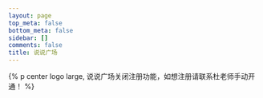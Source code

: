```yaml
---
layout: page
top_meta: false
bottom_meta: false
sidebar: []
comments: false
title: 说说广场
---
```


{% p center logo large, 说说广场关闭注册功能，如想注册请联系杜老师手动开通！ %}

<div id="bbs"></div>
<script type="text/javascript" src="https://jsd.onmicrosoft.cn/npm/marked@4.3.0/marked.min.js"></script>
<script type="text/javascript" src="https://jsd.onmicrosoft.cn/gh/Tokinx/ViewImage/view-image.min.js"></script>
<script type="text/javascript" src="https://jsd.onmicrosoft.cn/gh/Tokinx/Lately/lately.min.js"></script>
<script>
if (typeof Lately === 'undefined') {
  const script = document.createElement('script');
  script.src = 'https://jsd.onmicrosoft.cn/gh/Tokinx/Lately/lately.min.js';
  script.onload = () => {
    Lately.init({ target: '.bbs-date' });
  };
  document.head.appendChild(script);
} else {
  Lately.init({ target: '.bbs-date' });
}
const urls = [
  {home:"https://s.dusays.com/",host:"https://s.dusays.com/",apiV1:'v1/',creatorId:"1",comment:'',imgsrc:"https://cravatar.cn/avatar/28b57baa4e8f13fe4292ccb2de267e30"},
  {home:"https://s.dusays.com/",host:"https://s.dusays.com/",apiV1:'v1/',creatorId:"2",comment:'',imgsrc:"https://cravatar.cn/avatar/0d0462a44b088c433b8191135979efd4"},
  {home:"https://s.dusays.com/",host:"https://s.dusays.com/",apiV1:'v1/',creatorId:"3",comment:'',imgsrc:"https://cravatar.cn/avatar/cf83c746b212c3f222b1c0a41bbf5b86"},
  {home:"https://s.dusays.com/",host:"https://s.dusays.com/",apiV1:'v1/',creatorId:"4",comment:'',imgsrc:"https://cravatar.cn/avatar/099440206041f0b1af6a386f9e8c036a"},
  {home:"https://s.dusays.com/",host:"https://s.dusays.com/",apiV1:'v1/',creatorId:"5",comment:'',imgsrc:"https://cravatar.cn/avatar/5c17cfbf21ae1d45d403b7ead8bf0415"},
  {home:"https://s.dusays.com/",host:"https://s.dusays.com/",apiV1:'v1/',creatorId:"6",comment:'',imgsrc:"https://cravatar.cn/avatar/6e1a1cc742be99a90de39a0096516fac"},
  {home:"https://s.dusays.com/",host:"https://s.dusays.com/",apiV1:'v1/',creatorId:"7",comment:'',imgsrc:"https://cravatar.cn/avatar/e53fa73039fa60c5862480ae2192d215"},
  {home:"https://s.dusays.com/",host:"https://s.dusays.com/",apiV1:'v1/',creatorId:"8",comment:'',imgsrc:"https://bu.dusays.com/2023/10/16/652c15ff151f4.jpg"},
  {home:"https://s.dusays.com/",host:"https://s.dusays.com/",apiV1:'v1/',creatorId:"9",comment:'',imgsrc:"https://cravatar.cn/avatar/c1b204bab687a23c8b6d7c8de11c7c59"},
  {home:"https://s.dusays.com/",host:"https://s.dusays.com/",apiV1:'v1/',creatorId:"10",comment:'',imgsrc:"https://cravatar.cn/avatar/ba2379bacf88f17ea461137906bd127d"},
  {home:"https://s.dusays.com/",host:"https://s.dusays.com/",apiV1:'v1/',creatorId:"11",comment:'',imgsrc:"https://cravatar.cn/avatar/565ada82edc2f01e7cf2bd95b31f19fd"},
  {home:"https://s.dusays.com/",host:"https://s.dusays.com/",apiV1:'v1/',creatorId:"12",comment:'',imgsrc:"https://cravatar.cn/avatar/b633193c913ae39a350311efd950ad83"},
  {home:"https://s.dusays.com/",host:"https://s.dusays.com/",apiV1:'v1/',creatorId:"13",comment:'',imgsrc:"https://cravatar.cn/avatar/3a78942c4ddcda86242f20abdacee082"},
  {home:"https://s.dusays.com/",host:"https://s.dusays.com/",apiV1:'v1/',creatorId:"14",comment:'',imgsrc:"https://bu.dusays.com/2023/10/16/652c1669dc459.jpg"},
  {home:"https://s.dusays.com/",host:"https://s.dusays.com/",apiV1:'v1/',creatorId:"15",comment:'',imgsrc:"https://cravatar.cn/avatar/1be842e0e85b11a35b697506f06e81f5"},
  {home:"https://s.dusays.com/",host:"https://s.dusays.com/",apiV1:'v1/',creatorId:"16",comment:'',imgsrc:"https://cravatar.cn/avatar/03ce846eef46a1b21c1bc5a4f03c2de1"},
  {home:"https://s.dusays.com/",host:"https://s.dusays.com/",apiV1:'v1/',creatorId:"17",comment:'',imgsrc:"https://cravatar.cn/avatar/49ef34286a337f7f152c5e61013c0e69"},
  {home:"https://s.dusays.com/",host:"https://s.dusays.com/",apiV1:'v1/',creatorId:"18",comment:'',imgsrc:"https://cravatar.cn/avatar/23db27f22d754c4fed9e1cb60a794d81"},
  {home:"https://s.dusays.com/",host:"https://s.dusays.com/",apiV1:'v1/',creatorId:"19",comment:'',imgsrc:"https://bu.dusays.com/2023/10/16/652c1604011a3.jpg"},
  {home:"https://s.dusays.com/",host:"https://s.dusays.com/",apiV1:'v1/',creatorId:"20",comment:'',imgsrc:"https://cravatar.cn/avatar/d5165cf04fe36d73bc24567a2332f9db"},
  {home:"https://s.dusays.com/",host:"https://s.dusays.com/",apiV1:'v1/',creatorId:"21",comment:'',imgsrc:"https://bu.dusays.com/2023/10/16/652c16546df85.jpg"},
  {home:"https://s.dusays.com/",host:"https://s.dusays.com/",apiV1:'v1/',creatorId:"22",comment:'',imgsrc:"https://bu.dusays.com/2023/10/16/652c1600cad29.jpg"},
  {home:"https://s.dusays.com/",host:"https://s.dusays.com/",apiV1:'v1/',creatorId:"23",comment:'',imgsrc:"https://cravatar.cn/avatar/04bfc914bd50b42eb507bf66aad0cc31"},
  {home:"https://s.dusays.com/",host:"https://s.dusays.com/",apiV1:'v1/',creatorId:"24",comment:'',imgsrc:"https://cravatar.cn/avatar/e011329178b200bcb5d94f0d0ff7544a"},
  {home:"https://s.dusays.com/",host:"https://s.dusays.com/",apiV1:'v1/',creatorId:"25",comment:'',imgsrc:"https://cravatar.cn/avatar/c1b204bab687a23c8b6d7c8de11c7c59"},
  {home:"https://s.dusays.com/",host:"https://s.dusays.com/",apiV1:'v1/',creatorId:"26",comment:'',imgsrc:"https://bu.dusays.com/2023/10/16/652c16011c3cd.jpg"},
  {home:"https://s.dusays.com/",host:"https://s.dusays.com/",apiV1:'v1/',creatorId:"27",comment:'',imgsrc:"https://bu.dusays.com/2023/10/16/652c1600b7e2c.jpg"},
  {home:"https://s.dusays.com/",host:"https://s.dusays.com/",apiV1:'v1/',creatorId:"28",comment:'',imgsrc:"https://bu.dusays.com/2023/10/16/652c1600dcc89.jpg"},
  {home:"https://s.dusays.com/",host:"https://s.dusays.com/",apiV1:'v1/',creatorId:"29",comment:'',imgsrc:"https://cravatar.cn/avatar/c21871045e26ba29b5f8263bcc5921cb"},
  {home:"https://s.dusays.com/",host:"https://s.dusays.com/",apiV1:'v1/',creatorId:"30",comment:'',imgsrc:"https://bu.dusays.com/2023/08/24/64e6bde872c56.jpg"},
  {home:"https://s.dusays.com/",host:"https://s.dusays.com/",apiV1:'v1/',creatorId:"31",comment:'',imgsrc:"https://bu.dusays.com/2023/10/16/652c16043faa4.jpg"},
  {home:"https://s.dusays.com/",host:"https://s.dusays.com/",apiV1:'v1/',creatorId:"32",comment:'',imgsrc:"https://bu.dusays.com/2023/10/16/652c160164a1a.jpg"},
  {home:"https://s.dusays.com/",host:"https://s.dusays.com/",apiV1:'v1/',creatorId:"33",comment:'',imgsrc:"https://bu.dusays.com/2023/10/16/652c160143d21.jpg"},
  {home:"https://s.dusays.com/",host:"https://s.dusays.com/",apiV1:'v1/',creatorId:"34",comment:'',imgsrc:"https://bu.dusays.com/2023/10/16/652c16018d320.jpg"},
  {home:"https://s.dusays.com/",host:"https://s.dusays.com/",apiV1:'v1/',creatorId:"35",comment:'',imgsrc:"https://bu.dusays.com/2023/10/16/652c1662c12a3.jpg"},
  {home:"https://s.dusays.com/",host:"https://s.dusays.com/",apiV1:'v1/',creatorId:"36",comment:'',imgsrc:"https://bu.dusays.com/2023/10/16/652c1602e26d8.jpg"},
  {home:"https://s.dusays.com/",host:"https://s.dusays.com/",apiV1:'v1/',creatorId:"37",comment:'',imgsrc:"https://bu.dusays.com/2023/10/16/652c16022adc1.jpg"},
  {home:"https://s.dusays.com/",host:"https://s.dusays.com/",apiV1:'v1/',creatorId:"38",comment:'',imgsrc:"https://bu.dusays.com/2023/10/16/652c16028f970.jpg"},
  {home:"https://s.dusays.com/",host:"https://s.dusays.com/",apiV1:'v1/',creatorId:"39",comment:'',imgsrc:"https://bu.dusays.com/2023/10/16/652c1602c02c2.jpg"},
  {home:"https://s.dusays.com/",host:"https://s.dusays.com/",apiV1:'v1/',creatorId:"40",comment:'',imgsrc:"https://bu.dusays.com/2023/10/16/652c1602efa2d.jpg"},
  {home:"https://s.dusays.com/",host:"https://s.dusays.com/",apiV1:'v1/',creatorId:"41",comment:'',imgsrc:"https://bu.dusays.com/2023/10/16/652c165c217dd.jpg"},
  {home:"https://s.dusays.com/",host:"https://s.dusays.com/",apiV1:'v1/',creatorId:"42",comment:'',imgsrc:"https://bu.dusays.com/2023/10/16/652c160245e52.jpg"},
  {home:"https://s.dusays.com/",host:"https://s.dusays.com/",apiV1:'v1/',creatorId:"43",comment:'',imgsrc:"https://bu.dusays.com/2023/10/16/652c16667e82c.jpg"},
  {home:"https://s.dusays.com/",host:"https://s.dusays.com/",apiV1:'v1/',creatorId:"44",comment:'',imgsrc:"https://bu.dusays.com/2023/10/16/652c160279d0a.jpg"},
  {home:"https://s.dusays.com/",host:"https://s.dusays.com/",apiV1:'v1/',creatorId:"45",comment:'',imgsrc:"https://bu.dusays.com/2023/10/16/652c16586c0d0.jpg"},
  {home:"https://s.dusays.com/",host:"https://s.dusays.com/",apiV1:'v1/',creatorId:"46",comment:'',imgsrc:"https://bu.dusays.com/2023/10/16/652c160337887.jpg"},
  {home:"https://s.dusays.com/",host:"https://s.dusays.com/",apiV1:'v1/',creatorId:"47",comment:'',imgsrc:"https://bu.dusays.com/2023/10/16/652c16037e4c2.jpg"},
  {home:"https://s.dusays.com/",host:"https://s.dusays.com/",apiV1:'v1/',creatorId:"48",comment:'',imgsrc:"https://bu.dusays.com/2023/10/16/652c160353f88.jpg"},
  {home:"https://s.dusays.com/",host:"https://s.dusays.com/",apiV1:'v1/',creatorId:"49",comment:'',imgsrc:"https://bu.dusays.com/2023/10/16/652c16687fa25.jpg"},
  {home:"https://s.dusays.com/",host:"https://s.dusays.com/",apiV1:'v1/',creatorId:"50",comment:'',imgsrc:"https://bu.dusays.com/2023/10/16/652c1601a8003.jpg"},
  {home:"https://s.dusays.com/",host:"https://s.dusays.com/",apiV1:'v1/',creatorId:"51",comment:'',imgsrc:"https://bu.dusays.com/2023/10/16/652c1601daa01.jpg"},
  {home:"https://s.dusays.com/",host:"https://s.dusays.com/",apiV1:'v1/',creatorId:"52",comment:'',imgsrc:"https://bu.dusays.com/2023/10/16/652c1601f3372.jpg"},
  {home:"https://s.dusays.com/",host:"https://s.dusays.com/",apiV1:'v1/',creatorId:"53",comment:'',imgsrc:"https://bu.dusays.com/2023/10/16/652c1642c983d.jpg"},
  {home:"https://s.dusays.com/",host:"https://s.dusays.com/",apiV1:'v1/',creatorId:"54",comment:'',imgsrc:"https://bu.dusays.com/2023/10/16/652c15ff281ef.jpg"},
  {home:"https://s.dusays.com/",host:"https://s.dusays.com/",apiV1:'v1/',creatorId:"55",comment:'',imgsrc:"https://bu.dusays.com/2023/10/16/652c15ff2e0ab.jpg"},
  {home:"https://s.dusays.com/",host:"https://s.dusays.com/",apiV1:'v1/',creatorId:"56",comment:'',imgsrc:"https://bu.dusays.com/2023/10/16/652c15ff1c61f.jpg"},
  {home:"https://s.dusays.com/",host:"https://s.dusays.com/",apiV1:'v1/',creatorId:"57",comment:'',imgsrc:"https://bu.dusays.com/2023/10/16/652c15ff161da.jpg"},
  {home:"https://s.dusays.com/",host:"https://s.dusays.com/",apiV1:'v1/',creatorId:"58",comment:'',imgsrc:"https://bu.dusays.com/2023/10/16/652c15ff30324.jpg"},
  {home:"https://s.dusays.com/",host:"https://s.dusays.com/",apiV1:'v1/',creatorId:"59",comment:'',imgsrc:"https://bu.dusays.com/2023/10/16/652c16009d689.jpg"},
  {home:"https://s.dusays.com/",host:"https://s.dusays.com/",apiV1:'v1/',creatorId:"60",comment:'',imgsrc:"https://bu.dusays.com/2023/10/16/652c15ff168e5.jpg"},
  {home:"https://s.dusays.com/",host:"https://s.dusays.com/",apiV1:'v1/',creatorId:"61",comment:'',imgsrc:"https://bu.dusays.com/2023/10/16/652c15ff2124f.jpg"},
  {home:"https://s.dusays.com/",host:"https://s.dusays.com/",apiV1:'v1/',creatorId:"62",comment:'',imgsrc:"https://cravatar.cn/avatar/082dcea6f62ccf45a05244ce34bf4a96"},
  {home:"https://s.dusays.com/",host:"https://s.dusays.com/",apiV1:'v1/',creatorId:"63",comment:'',imgsrc:"https://bu.dusays.com/2023/10/16/652c164fc41fd.jpg"},
  {home:"https://s.dusays.com/",host:"https://s.dusays.com/",apiV1:'v1/',creatorId:"64",comment:'',imgsrc:"https://bu.dusays.com/2023/10/16/652c16007cd4a.jpg"},
  {home:"https://s.dusays.com/",host:"https://s.dusays.com/",apiV1:'v1/',creatorId:"65",comment:'',imgsrc:"https://bu.dusays.com/2023/10/16/652c15fff2827.jpg"},
  {home:"https://s.dusays.com/",host:"https://s.dusays.com/",apiV1:'v1/',creatorId:"66",comment:'',imgsrc:"https://bu.dusays.com/2023/10/16/652c164d9937b.jpg"},
  {home:"https://s.dusays.com/",host:"https://s.dusays.com/",apiV1:'v1/',creatorId:"67",comment:'',imgsrc:"https://bu.dusays.com/2023/10/16/652c15ffde6ba.jpg"},
  {home:"https://s.dusays.com/",host:"https://s.dusays.com/",apiV1:'v1/',creatorId:"68",comment:'',imgsrc:"https://bu.dusays.com/2023/10/16/652c164556154.jpg"},
  {home:"https://s.dusays.com/",host:"https://s.dusays.com/",apiV1:'v1/',creatorId:"69",comment:'',imgsrc:"https://bu.dusays.com/2023/08/24/64e6bde55bc44.jpg"},
  {home:"https://s.dusays.com/",host:"https://s.dusays.com/",apiV1:'v1/',creatorId:"70",comment:'',imgsrc:"https://bu.dusays.com/2023/10/16/652c15ffdceb8.jpg"}
]
var bbDom = document.querySelector('#bbs');
var load = '<div id="load" onclick="nextFetch()" ><button class="load-btn button-load">加载更多</button></div>'
var loading = '<div class="loader"><svg class="circular" viewBox="25 25 50 50"><circle class="path" cx="50" cy="50" r="20" fill="none" stroke-width="2" stroke-miterlimit="10"/></svg></div>'
var bbsDatas = [],bbsData = {},nextDatas = [],nextData = {},limit = 2
var page = 1,offset = 0,nextLength = 0,nextDom='',bbUrlNow = '',imgsrcNow = '',hostNow = '',creIdNow = '',commentNow = '',twiEnvNow='',artEnvNow='',artSiteNow=''
bbDom.innerHTML = loading
allUrls()
function allUrls(){
  var myHtml = ''
  for(var i=0;i < urls.length;i++){
    myHtml += '<div class="bbs-urls bbs-url" onclick="urlsNow(this)" data-hostid="'+urls[i].host+"u/"+urls[i].creatorId+'" data-host="'+urls[i].host+'" data-apiV1="'+urls[i].apiV1+'" data-creatorId="'+urls[i].creatorId+'" data-imgsrc="'+urls[i].imgsrc+'" data-comment="'+urls[i].comment+'" data-home="'+urls[i].home+'" data-twienv="'+urls[i].twiEnv+'" data-artenv="'+urls[i].artEnv+'" data-artsite="'+urls[i].artSite+'" data-index="'+i+'"><img src="'+urls[i].imgsrc+'" alt=""></div>'
  }
  myHtml += '<div class="bbs-urls urls-button" onclick="urlsNow(this)" data-type="random"><svg t="1665928089691" class="icon" viewBox="0 0 1024 1024" version="1.1" xmlns="http://www.w3.org/2000/svg" p-id="2562" width="32" height="32"><path d="M913.2 672l98.8 57.1c5.3 3.1 5.3 10.8 0 13.9l-43.4 25L710.4 924c-2.7 1.5-6-0.4-6-3.5V772c0-2.2-1.8-4-4-4H544c-70.4 0-134.4-28.8-180.8-75.2-11.1-11.1-21.2-23.2-30.1-36.1-6.4-9.2-20-9.1-26.4 0.1C260.5 723.9 183.1 768 96 768h-48c-26.5 0-48-21.5-48-48s21.5-48 48-48h48c42.5 0 82.6-16.7 112.9-47.1 30.4-30.4 47.1-70.5 47.1-112.9s-16.7-82.6-47.1-112.9C178.6 368.7 138.4 352 96 352h-48c-26.5 0-48-21.5-48-48s21.5-48 48-48h48c70.4 0 134.4 28.8 180.8 75.2 11.1 11.1 21.2 23.2 30.1 36.1 6.4 9.2 20 9.1 26.4-0.1 46.3-67 123.6-111.1 210.8-111.1H700.4c2.2 0 4-1.8 4-4V103.4c0-3.1 3.3-5 6-3.5l258.2 156 43.4 25.1c5.3 3.1 5.3 10.8 0 13.9L913.2 352 710.4 476c-2.7 1.5-6-0.4-6-3.5V356c0-2.2-1.8-4-4-4H544c-42.5 0-82.6 16.7-112.9 47.1-30.4 30.4-47.1 70.5-47.1 112.9 0 42.5 16.7 82.6 47.1 112.9C461.4 655.3 501.5 672 544 672H700.4c2.2 0 4-1.8 4-4V551.4c0-3.1 3.3-5 6-3.5L913.2 672z" p-id="2563" fill="#f5f5f5"></path></svg></div>'
  myHtml += '<div class="bbs-urls urls-button"><a href="https://s.dusays.com/"><svg t="1665929410343" class="icon" viewBox="0 0 1024 1024" version="1.1" xmlns="http://www.w3.org/2000/svg" p-id="6308" width="32" height="32"><path d="M906.212134 565.732986 565.732986 565.732986 565.732986 906.212134C565.732986 926.013685 541.666486 959.972 511.97312 959.972 482.297674 959.972 458.213254 926.013685 458.213254 906.212134L458.213254 565.732986 117.734106 565.732986C97.950475 565.732986 63.97424 541.666486 63.97424 511.97312 63.97424 482.279754 97.950475 458.213254 117.734106 458.213254L458.213254 458.213254 458.213254 117.734106C458.213254 97.950475 482.297674 63.97424 511.97312 63.97424 541.666486 63.97424 565.732986 97.950475 565.732986 117.734106L565.732986 458.213254 906.212134 458.213254C925.995765 458.213254 959.972 482.279754 959.972 511.97312 959.972 541.666486 925.995765 565.732986 906.212134 565.732986Z" p-id="6309" fill="#f5f5f5"></path></svg></a></div>'
  myHtml = '<div id="bbs-urls">'+myHtml+'</div>'
  bbDom.insertAdjacentHTML('beforebegin', myHtml);
}
function nextFetch(){
  document.querySelector("button.button-load").textContent= '加载中……';
  updateHTMl(nextDatas)
  if(nextLength < 10){
    document.querySelector("button.button-load").remove()
    return
  }
  getNextList()
};
function urlsNow(e){
  var domUrls = document.querySelectorAll('#bbs-urls .bbs-urls')
  if(e.classList.contains('url-now')){
    domUrls[e.getAttribute("data-index")].classList.remove("url-now")
    fetchBBser()
  }else{
    domUrls.forEach(function(value,index){ domUrls[index].classList.remove("url-now")})
    var btn = document.querySelector('button.button-load')
    if(btn){btn.remove()}
    page = 1,offset = 0
    bbDom.innerHTML = loading
    var type = e.getAttribute("data-type")
    if(type == 'random'){
      var num = Math.round(Math.random() * (urls.length-1))
      hostNow = urls[num].host
      creIdNow = urls[num].creatorId
      imgsrcNow = urls[num].imgsrc
      commentNow = urls[num].comment
      twiEnvNow = urls[num].twiEnv
      artEnvNow = urls[num].artEnv
      artSiteNow = urls[num].artSite
      homeNow = urls[num].home
      apiV1Now = urls[num].apiV1
      domUrls[num].classList.add("url-now")
    }else{
      domUrls[e.getAttribute("data-index")].classList.add("url-now")
      hostNow = e.getAttribute("data-host")
      creIdNow = e.getAttribute("data-creatorId")
      imgsrcNow = e.getAttribute("data-imgsrc")
      commentNow = e.getAttribute("data-comment")
      twiEnvNow = e.getAttribute("data-twienv")
      artEnvNow = e.getAttribute("data-artenv")
      artSiteNow = e.getAttribute("data-artsite")
      homeNow = e.getAttribute("data-home")
      apiV1Now = e.getAttribute("data-apiV1")
    }
    bbUrlNow = hostNow+"api/"+apiV1Now+"memo?creatorId="+creIdNow+"&rowStatus=NORMAL&limit=10"
    fetch(bbUrlNow).then(res => res.json()).then( resdata =>{
      var arrData = resdata || ''
      if(resdata.data){
        arrData = resdata.data
      }
      bbDom.innerHTML = ''
      bbsDatas.length = 0
      for(var j=0;j < arrData.length;j++){
            var resValue = arrData[j]
            bbsData = {
              memoId: resValue.id,
              updatedTs: resValue.updatedTs,
              creatorId:resValue.creatorId,
              creator: resValue.creatorName || resValue.creator.nickname || resValue.creator.name,
              imgsrc: imgsrcNow,
              content: resValue.content,
              resourceList: resValue.resourceList,
              url:hostNow,
              twiEnv:twiEnvNow,
              artEnv:artEnvNow,
              artSite:artSiteNow,
              home:homeNow,
              comment: commentNow
            }
            bbsDatas.push(bbsData)
      }
      updateHTMl(bbsDatas)
      bbDom.insertAdjacentHTML('afterend', load);
      var nowLength = bbsData.length
      if(nowLength < 10){
        document.querySelector("button.button-load").remove()
        return
      }
      page++
      offset = 10*(page-1)
      getNextList()
    });
  }
}
function getNextList(){
  var bbUrl = bbUrlNow+"&offset="+offset;
  fetch(bbUrl).then(res => res.json()).then( resdata =>{
    var arrData = resdata || ''
    if(resdata.data){
      arrData = resdata.data
    }
    nextDom = arrData
    nextLength = nextDom.length
    page++
    offset = 10*(page-1)
    if(nextLength < 1){
      document.querySelector("button.button-load").remove()
      return
    }
    nextDatas.length = 0
    for(var j=0;j < nextDom.length;j++){
      var resValue = nextDom[j]
      nextData = {
        updatedTs: resValue.updatedTs,
        creatorId:resValue.creatorId,
        creator: resValue.creatorName || resValue.creator.nickname || resValue.creator.name,
        imgsrc: imgsrcNow,
        content: resValue.content,
        resourceList: resValue.resourceList,
        url:hostNow,
        twiEnv:twiEnvNow,
        artEnv:artEnvNow,
        artSite:artSiteNow,
        comment:commentNow,
        memoId: resValue.id,
        home:homeNow,
      }
      nextDatas.push(nextData)
    }
  })
}
const withTimeout = (millis, promise) => {
  const timeout = new Promise((resolve, reject) =>
      setTimeout( () => reject(`Timed out after ms.`),millis));
  return Promise.race([
      promise,
      timeout
  ]);
};
const fetchBBser = async () => {
  const results = await Promise.allSettled(urls.map(
    url => withTimeout(2000,
      fetch(url.host+"api/"+url.apiV1+"memo?creatorId="+url.creatorId+"&rowStatus=NORMAL&limit="+limit).then(response => response.json()).then(resdata => {
        var qsLive = ".bbs-urls.bbs-url[data-hostid='"+url.host+"u/"+url.creatorId+"']"
        document.querySelector(qsLive).classList.add("liveon");
        var arrData = resdata || ''
        if(resdata.data){
          arrData = resdata.data
        }
        return arrData
      })
    )
  )).then(results=> {
    bbDom.innerHTML = ''
    for(var i=0;i < results.length;i++){
      var status = results[i].status
      if(status == "fulfilled"){
        var resultsRes = results[i].value
        for(var j=0;j < resultsRes.length;j++){
          var resValue = resultsRes[j]
          var dateNow = new Date()
          var dateDiff = dateNow.getTime() - (resValue.updatedTs * 1000);
          var dayDiff = Math.floor(dateDiff / (24 * 3600 * 1000));
          if(dayDiff < 10 ){
            bbsData = {
              memoId: resValue.id,
              updatedTs: resValue.updatedTs,
              creatorId:resValue.creatorId,
              creator: resValue.creatorName || resValue.creator.nickname || resValue.creator.name,
              imgsrc: urls[i].imgsrc,
              content: resValue.content,
              resourceList: resValue.resourceList,
              home:urls[i].home,
              url:urls[i].host,
              comment:urls[i].comment,
              twiEnv:urls[i].twiEnv || '',
              artEnv:urls[i].artEnv || '',
              artSite:urls[i].artSite || ''
            }
            bbsDatas.push(bbsData)
          }
        }
      }
    }
    bbsDatas.sort(compare("updatedTs"));
    updateHTMl(bbsDatas)
  })
}
fetchBBser()
function compare(p){
  return function(m,n){
      var a = m[p];
      var b = n[p];
      return b - a;
  }
}
function uniqueFunc(arr){
  const res = new Map();
  return arr.filter((item) => !res.has(item.creator) && res.set(item.creator, 1));
}
function updateHTMl(data){
  var result="",resultAll="";
  const TAG_REG = /#([^\s#]+)/;
  const IMG_REG = /\!\[(.*?)\]\((.*?)\)/g;
  BILIBILI_REG = /<a.*?href="https:\/\/www\.bilibili\.com\/video\/((av[\d]{1,10})|(BV([\w]{10})))\/?".*?>.*<\/a>/g;
  NETEASE_MUSIC_REG = /<a.*?href="https:\/\/music\.163\.com\/.*id=([0-9]+)".*?>.*<\/a>/g;
  QQMUSIC_REG = /<a.*?href="https\:\/\/y\.qq\.com\/.*(\/[0-9a-zA-Z]+)(\.html)?".*?>.*?<\/a>/g;
  QQVIDEO_REG = /<a.*?href="https:\/\/v\.qq\.com\/.*\/([a-z|A-Z|0-9]+)\.html".*?>.*<\/a>/g;
  YOUKU_REG = /<a.*?href="https:\/\/v\.youku\.com\/.*\/id_([a-z|A-Z|0-9|==]+)\.html".*?>.*<\/a>/g;
  YOUTUBE_REG = /<a.*?href="https:\/\/www\.youtube\.com\/watch\?v\=([a-z|A-Z|0-9]{11})\".*?>.*<\/a>/g;
  marked.setOptions({
    breaks: true,
    smartypants: false,
    langPrefix: 'language-'
  });
  const renderer = new marked.Renderer();
  const linkRenderer = renderer.link;
  renderer.link = (href, title, text) => {
      const localLink = href.startsWith(`${location.protocol}//${location.hostname}`);
      const html = linkRenderer.call(renderer, href, title, text);
      return localLink ? html : html.replace(/^<a /, `<a target="_blank" rel="noreferrer noopener nofollow" `);
  };
  marked.use({ renderer });
  for(var i=0;i < data.length;i++){
      var memos = data[i].url
      var memoId = data[i].memoId
      var memoUrl = memos + "m/" + memoId
      var comment = data[i].comment
      var twiEnv = data[i].twiEnv
      var artEnv = data[i].artEnv
      var artSite = data[i].artSite
      var bbContREG = data[i].content
        .replace(TAG_REG, "<span class='tag-span'>#$1</span> ")
        .replace(IMG_REG, '')
      bbContREG = marked.parse(bbContREG)
        .replace(BILIBILI_REG, "<div class='video-wrapper'><iframe src='//www.bilibili.com/blackboard/html5mobileplayer.html?bvid=$1&as_wide=1&high_quality=1&danmaku=0' scrolling='no' border='0' frameborder='no' framespacing='0' allowfullscreen='true'></iframe></div>")
        .replace(NETEASE_MUSIC_REG, "<meting-js auto='https://music.163.com/#/song?id=$1'></meting-js>")
        .replace(QQMUSIC_REG, "<meting-js auto='https://y.qq.com/n/yqq/song$1.html'></meting-js>")
        .replace(QQVIDEO_REG, "<div class='video-wrapper'><iframe src='//v.qq.com/iframe/player.html?vid=$1' allowFullScreen='true' frameborder='no'></iframe></div>")
        .replace(YOUKU_REG, "<div class='video-wrapper'><iframe src='https://player.youku.com/embed/$1' frameborder=0 'allowfullscreen'></iframe></div>")
        .replace(YOUTUBE_REG, "<div class='video-wrapper'><iframe src='https://www.youtube.com/embed/$1' title='YouTube video player' frameborder='0' allow='accelerometer; autoplay; clipboard-write; encrypted-media; gyroscope; picture-in-picture' allowfullscreen title='YouTube Video'></iframe></div>")
      var IMG_ARR = data[i].content.match(IMG_REG) || '',IMG_ARR_Grid='';
      if(IMG_ARR){
        var IMG_ARR_Length = IMG_ARR.length,IMG_ARR_Url = '';
        if(IMG_ARR_Length !== 1){var IMG_ARR_Grid = " grid grid-"+IMG_ARR_Length}
        IMG_ARR.forEach(item => {
            let imgSrc = item.replace(/!\[.*?\]\((.*?)\)/g,'$1')
            IMG_ARR_Url += '<figure class="gallery-thumbnail"><img class="img thumbnail-image" loading="lazy" decoding="async" src="'+imgSrc+'"/></figure>'
        });
        bbContREG += '<div class="resimg'+IMG_ARR_Grid+'">'+IMG_ARR_Url+'</div>';
      }
      var tagArr = data[i].content.match(TAG_REG);
      var bbContTag = '';
      if (tagArr) {
          bbContTag = String(tagArr[0]).replace(/[#]/g, '');
      } else {
          bbContTag = '动态';
      };
      if(data[i].resourceList && data[i].resourceList.length > 0){
        var resourceList = data[i].resourceList;
        var imgUrl='',resUrl='',resImgLength = 0;
        for(var j=0;j < resourceList.length;j++){
          var restype = resourceList[j].type.slice(0,5);
          var resexlink = resourceList[j].externalLink
          var resLink = '',fileId=''
          if(resexlink){
            resLink = resexlink
          }else{
            fileId = resourceList[j].publicId || resourceList[j].filename
            resLink = memos+'o/r/'+resourceList[j].id+'/'+fileId
          }
          if(restype == 'image'){
            imgUrl += '<figure class="gallery-thumbnail"><img class="img thumbnail-image" src="'+resLink+'"/></figure>'
            resImgLength = resImgLength + 1 
          }
          if(restype !== 'image'){
            resUrl += '<a target="_blank" rel="noreferrer" href="'+resLink+'">'+resourceList[j].filename+'</a>'
          }
        }
        if(imgUrl){
          var resImgGrid = ""
          if(resImgLength !== 1){var resImgGrid = " grid grid-"+resImgLength}
          bbContREG += '<div class="resimg'+resImgGrid+'">'+imgUrl+'</div>'
        }
        if(resUrl){
          bbContREG += '<div class="resour">'+resUrl+'</div>'
        }
      }
      var EnvNow = ''
      if(twiEnv && twiEnv != "undefined"){
        EnvNow = twiEnv.replace(/https\:\/\/.*\.(.*)\..*/,'$1')
      }
      if(artEnv && artEnv != "undefined"){
        EnvNow = artEnv.replace(/https\:\/\/.*\.(.*)\..*/,'$1')
      }
      result += '<li class="'+EnvNow+'memo-'+memoId+'"><div class="bbs-avatar"><a href="'+data[i].home+'" target="_blank" rel="noopener noreferrer"><img src="'+data[i].imgsrc+'" alt=""></a><a href="'+memoUrl+'" target="_blank" rel="noopener noreferrer" class="bbs-creator">'+data[i].creator+'</a><span class="bbs-dot">·</span><span class="bbs-date">'+new Date(data[i].updatedTs * 1000).toLocaleString()+'</span>'
      var comSVG = '<span class="bbs-coment-svg"><svg class="icon" viewBox="0 0 1024 1024" xmlns="http://www.w3.org/2000/svg" width="20" height="24"><path d="M816 808H672c-4.8 0-8 1.6-11.2 4.8l-80 80c-36.8 36.8-97.6 36.8-136 0l-80-80c-3.2-3.2-6.4-4.8-11.2-4.8h-144c-70.4 0-128-57.6-128-128V232c0-70.4 57.6-128 128-128h608c70.4 0 128 57.6 128 128v448C944 750.4 886.4 808 816 808zm0-64c35.2 0 64-28.8 64-64V232c0-35.2-28.8-64-64-64H208c-35.2 0-64 28.8-64 64v448c0 35.2 28.8 64 64 64h144c20.8 0 41.6 8 56 24l80 80c12.8 12.8 32 12.8 44.8 0l80-80c14.4-14.4 35.2-24 56-24H816zM320 408c27.2 0 48 20.8 48 48v32c0 27.2-20.8 48-48 48s-48-20.8-48-48v-32c0-27.2 20.8-48 48-48zm192 0c27.2 0 48 20.8 48 48v32c0 27.2-20.8 48-48 48s-48-20.8-48-48v-32c0-27.2 20.8-48 48-48zm192 0c27.2 0 48 20.8 48 48v32c0 27.2-20.8 48-48 48s-48-20.8-48-48v-32c0-27.2 20.8-48 48-48z" /></svg></span>'
      var outSVG = '<span class="bbs-coment-svg"><svg class="icon" viewBox="0 0 1024 1024" xmlns="http://www.w3.org/2000/svg" width="20" height="20"><path d="M864 640a32 32 0 0 1 64 0v224.096A63.936 63.936 0 0 1 864.096 928H159.904A63.936 63.936 0 0 1 96 864.096V159.904C96 124.608 124.64 96 159.904 96H384a32 32 0 0 1 0 64H192.064A31.904 31.904 0 0 0 160 192.064v639.872A31.904 31.904 0 0 0 192.064 864h639.872A31.904 31.904 0 0 0 864 831.936V640zm-485.184 52.48a31.84 31.84 0 0 1-45.12-.128 31.808 31.808 0 0 1-.128-45.12L815.04 166.048l-176.128.736a31.392 31.392 0 0 1-31.584-31.744 32.32 32.32 0 0 1 31.84-32l255.232-1.056a31.36 31.36 0 0 1 31.584 31.584L924.928 388.8a32.32 32.32 0 0 1-32 31.84 31.392 31.392 0 0 1-31.712-31.584l.736-179.392L378.816 692.48z"/></svg></span>'
      if(comment == '1'){
        if(twiEnv && twiEnv != 'undefined'){
          result += '<a data-id="'+memoId+'" data-twienv="'+twiEnv+'" data-path="'+memoUrl+'" onclick="loadTwikoo(this)" onmouseenter="insertTwikoo(this)" href="javascript:void(0)" rel="noopener noreferrer">'+comSVG+'</a></div><div class="bbs-content"><div class="bbs-text">'+bbContREG+'</div><div class="item-comment twikoo-'+memoId+' d-none"><div id="'+EnvNow+'twikoo-'+memoId+'"></div></div></div></li>'
        }else if(artEnv && artEnv != 'undefined'){
          result += '<a data-id="'+memoId+'" data-artenv="'+artEnv+'" data-artsite="'+artSite+'" data-path="'+memoUrl+'" onclick="loadArtalk(this)" href="javascript:void(0)" rel="noopener noreferrer">'+comSVG+'</a></div><div class="bbs-content"><div class="bbs-text">'+bbContREG+'</div><div class="item-comment '+EnvNow+'artalk-'+memoId+' d-none"></div></div></li>'
        }else{
          result += '<a href="'+memoUrl+'" target="_blank" rel="noopener noreferrer">'+outSVG+'</a></div><div class="bbs-content"><div class="bbs-text">'+bbContREG+'</div></div></li>'
        }
      }else{
        result += '</div><div class="bbs-content"><div class="bbs-text">'+bbContREG+'</div></div></li>'
      }
  }
  var bbBefore = "<section class='bbs-timeline'><ul class='list'>"
  var bbAfter = "</ul></section>"
  resultAll = bbBefore + result + bbAfter
  bbDom.insertAdjacentHTML('beforeend', resultAll);
  var btn = document.querySelector('button.button-load')
  if(btn){
    btn.textContent= '加载更多';
  }
  window.ViewImage && ViewImage.init('.bbs-content img')
  window.Lately && Lately.init({ target: '.bbs-date' });
}
</script>
<style>
#bbs{padding: 2rem 0;}
#bbs-urls{margin-top: 2rem;}
.bbs-urls{display:inline-block;background: #4a4b50;border-radius:10%;margin:0 .6rem 0 0;padding:4px;width:3.4rem;height:3.4rem;cursor: pointer;vertical-align: text-bottom;}
.bbs-urls img{border-radius:50%;width:100%;height:100%;}
.bbs-urls.url-now{background:#42b983;transition: 0.6s;}
.urls-button svg.icon{padding:10px;width:100%;height: 100%;}
.bbs-timeline ul {margin:0;padding: 0;}
.bbs-timeline ul li{list-style-type:none;position:relative;}
.bbs-timeline{max-width:1200px;margin:0 auto;}
.bbs-avatar{position: relative;}
.bbs-avatar img{width:24px;height:24px;border-radius:50%;margin-right:1rem;}
div.bbs-avatar > img {
  display: inline-block;
  margin: 0 10px 0 0;
}
.bbs-creator,.bbs-date,.bbs-dot{position:relative;top:-5px;}
.bbs-dot{font-weight: 800;margin:0 .5rem;}
.bbs-content {margin-bottom: 3rem;}
.bbs-text,.resour{background: var(--color-block);border-radius: 8px;font-size: 1em;padding:10px 14px;position: relative;}
.resour{font-size: 0.9rem;margin-top: 2px;padding: 5px 14px;}
.bbs-text{overflow:hidden;max-height:90vh;}
.bbs-text blockquote{font-family: KaiTi,STKaiti,STFangsong;margin:0 0 0 1rem;padding:.25rem 2rem;position: relative;border-left:0 none;}
.bbs-text blockquote::before{line-height: 2rem;content: "“";font-family: Georgia, serif;font-size: 28px;font-weight: bold;position: absolute;left: 10px;top:5px;}
.bbs-text p{margin:0;}
.bbs-text pre p{display: inline-block;}
.bbs-text pre p:empty{display: none;}
.tag-span{color: #42b983;}
#load button.load-btn{width:100%;padding:8px 0;background: var(--color-block);}
#bb-footer{letter-spacing:8px;margin:5rem auto 1rem;text-align:center;}
.dark .bbs-text,.dark .resour{background:#4a4b50;}
.dark .bbs-text p{color:#fafafa;}
.loader {position: relative;margin:3rem auto;width: 100px;}
.loader::before {content: '';display: block;padding-top: 100%;}
.circular {animation: rotate 2s linear infinite;height: 100%;transform-origin: center center;width: 100%;position: absolute;top: 0;bottom: 0;left: 0;right: 0;margin: auto;}
.path {stroke-dasharray: 1, 200;stroke-dashoffset: 0;animation: dash 1.5s ease-in-out infinite, color 6s ease-in-out infinite;stroke-linecap: round;}
@keyframes rotate {100% {transform: rotate(360deg);}}
@keyframes dash {
  0% {stroke-dasharray: 1, 200;stroke-dashoffset: 0;}
  50% {stroke-dasharray: 89, 200;stroke-dashoffset: -35px;}
  100% {stroke-dasharray: 89, 200;stroke-dashoffset: -124px;}
}
@keyframes color {
  100%,0% {stroke: #d62d20;}40% {stroke: #0057e7;}66% {stroke: #008744;}80%,90% {stroke: #ffa700;}
}
.bbs-content p > img{cursor:pointer;border:1px solid #3b3d42;}
.bbs-content p:has(img.img){display: inline-block;}
.bbs-text p > img {display: block;}
.bbs-text p > img:first-child:nth-last-child(n+2),.bbs-text p > img:first-child:nth-last-child(n+2) ~ img {display: inline-block;}
.bbs-content p > img.square{height:180px;width:180px;object-fit:cover;}
.resimg.grid{
  display: grid;
  grid-template-columns: repeat(3,1fr);
  grid-template-rows:auto;
  gap: 4px;
  width: calc(100%* 2 / 3);
  box-sizing: border-box;
  margin: 4px 0 0;
}
.resimg.grid-2{
  grid-template-columns: repeat(2, 1fr);
  width: 80%;
}
.resimg.grid-4{
  grid-template-columns: repeat(2, 1fr);
  width: calc(80% * 2 / 3);
}
.resimg.grid figure.gallery-thumbnail {
  position: relative;
  width: 100%;
  height: 0;
  padding-top: 100%;
  cursor: zoom-in;
}
.resimg figure{
  text-align: left;
  max-height:50%;
}
.resimg figure img{
  max-height:50vh;
}
.resimg.grid figure, figcaption {
  margin: 0 !important;
}
.resimg.grid figure.gallery-thumbnail > img.thumbnail-image {
  position: absolute;
  left: 0;
  top: 0;
  display: block;
  width: 100%;
  height: 100%;
  object-fit: cover;
  object-position: 50% 50%;
}
.video-wrapper{position:relative;padding-bottom:55%;width:100%;height:0}
.video-wrapper iframe{position:absolute;height:100%;width:100%;}
</style>